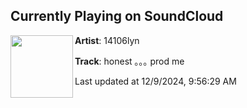 ## Currently Playing on SoundCloud

[<img align="left" width="100" src="https://i1.sndcdn.com/artworks-XJo8y4YwRfmpvTZf-ZN9OrQ-t500x500.png">](https://soundcloud.com/14106lyn/honest?in=saxurn/sets/santa-pilled-rerock)

**Artist**: 14106lyn 

**Track**: honest ｡｡｡ prod me

Last updated at 12/9/2024, 9:56:29 AM
